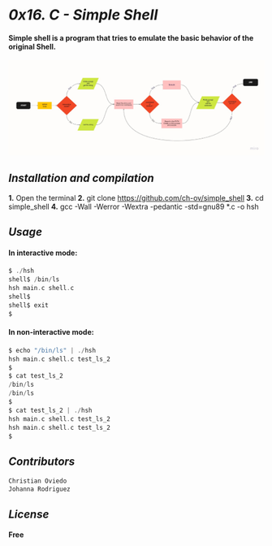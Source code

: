 # _0x16. C - Simple Shell_
#### Simple shell is a program that tries to emulate the basic behavior of the original Shell.
![Flowchart](Flowchart_shell.png)
## _Installation and compilation_
**1.** Open the terminal
**2.** git clone https://github.com/ch-ov/simple_shell
**3.** cd simple_shell
**4.** gcc -Wall -Werror -Wextra -pedantic -std=gnu89 *.c -o hsh
## _Usage_
#### In interactive mode:
```C
$ ./hsh
shell$ /bin/ls
hsh main.c shell.c
shell$
shell$ exit
$
```
#### In non-interactive mode:
```C
$ echo "/bin/ls" | ./hsh
hsh main.c shell.c test_ls_2
$
$ cat test_ls_2
/bin/ls
/bin/ls
$
$ cat test_ls_2 | ./hsh
hsh main.c shell.c test_ls_2
hsh main.c shell.c test_ls_2
$
```
## _Contributors_
    Christian Oviedo
    Johanna Rodriguez
## _License_
#### Free
